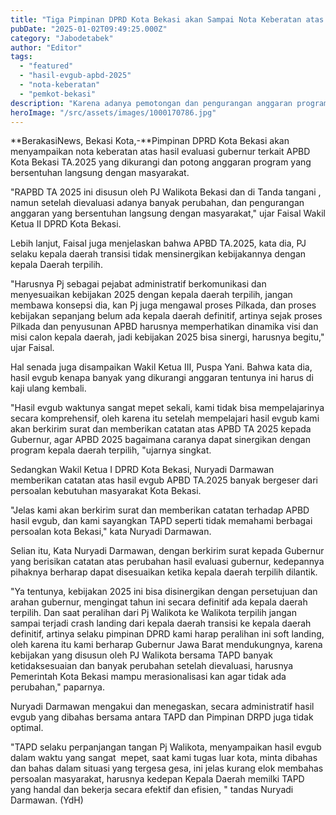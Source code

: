 ```yaml
---
title: "Tiga Pimpinan DPRD Kota Bekasi akan Sampai Nota Keberatan atas Hasil Evgub APBD 2025"
pubDate: "2025-01-02T09:49:25.000Z"
category: "Jabodetabek"
author: "Editor"
tags: 
  - "featured"
  - "hasil-evgub-apbd-2025"
  - "nota-keberatan"
  - "pemkot-bekasi"
description: "Karena adanya pemotongan dan pengurangan anggaran program APBD 2025"
heroImage: "/src/assets/images/1000170786.jpg"
---
```


**BerakasiNews, Bekasi Kota,-**Pimpinan DPRD Kota Bekasi akan menyampaikan nota keberatan atas hasil evaluasi gubernur terkait APBD Kota Bekasi TA.2025 yang dikurangi dan potong anggaran program yang bersentuhan langsung dengan masyarakat.

"RAPBD TA 2025 ini disusun oleh PJ Walikota Bekasi dan di Tanda tangani , namun setelah dievaluasi adanya banyak perubahan, dan pengurangan anggaran yang bersentuhan langsung dengan masyarakat," ujar Faisal Wakil Ketua II DPRD Kota Bekasi.

Lebih lanjut, Faisal juga menjelaskan bahwa APBD TA.2025, kata dia, PJ selaku kepala daerah transisi tidak mensinergikan kebijakannya dengan kepala Daerah terpilih.

"Harusnya Pj sebagai pejabat administratif berkomunikasi dan menyesuaikan kebijakan 2025 dengan kepala daerah terpilih, jangan membawa konsepsi dia, kan Pj juga mengawal proses Pilkada, dan proses kebijakan sepanjang belum ada kepala daerah definitif, artinya sejak proses Pilkada dan penyusunan APBD harusnya memperhatikan dinamika visi dan misi calon kepala daerah, jadi kebijakan 2025 bisa sinergi, harusnya begitu," ujar Faisal.

Hal senada juga disampaikan Wakil Ketua III, Puspa Yani. Bahwa kata dia, hasil evgub kenapa banyak yang dikurangi anggaran tentunya ini harus di kaji ulang kembali.

"Hasil evgub waktunya sangat mepet sekali, kami tidak bisa mempelajarinya secara komprehensif, oleh karena itu setelah mempelajari hasil evgub kami akan berkirim surat dan memberikan catatan atas APBD TA 2025 kepada Gubernur, agar APBD 2025 bagaimana caranya dapat sinergikan dengan program kepala daerah terpilih, "ujarnya singkat.

Sedangkan Wakil Ketua I DPRD Kota Bekasi, Nuryadi Darmawan memberikan catatan atas hasil evgub APBD TA.2025 banyak bergeser dari persoalan kebutuhan masyarakat Kota Bekasi.

"Jelas kami akan berkirim surat dan memberikan catatan terhadap APBD hasil evgub, dan kami sayangkan TAPD seperti tidak memahami berbagai persoalan kota Bekasi," kata Nuryadi Darmawan.

Selian itu, Kata Nuryadi Darmawan, dengan berkirim surat kepada Gubernur yang berisikan catatan atas perubahan hasil evaluasi gubernur, kedepannya pihaknya berharap dapat disesuaikan ketika kepala daerah terpilih dilantik.

"Ya tentunya, kebijakan 2025 ini bisa disinergikan dengan persetujuan dan arahan gubernur, mengingat tahun ini secara definitif ada kepala daerah terpilih. Dan saat peralihan dari Pj Walikota ke Walikota terpilih jangan sampai terjadi crash landing dari kepala daerah transisi ke kepala daerah definitif, artinya selaku pimpinan DPRD kami harap peralihan ini soft landing, oleh karena itu kami berharap Gubernur Jawa Barat mendukungnya, karena kebijakan yang disusun oleh PJ Walikota bersama TAPD banyak ketidaksesuaian dan banyak perubahan setelah dievaluasi, harusnya Pemerintah Kota Bekasi mampu merasionalisasi kan agar tidak ada perubahan," paparnya.

Nuryadi Darmawan mengakui dan menegaskan, secara administratif hasil evgub yang dibahas bersama antara TAPD dan Pimpinan DRPD juga tidak optimal.

"TAPD selaku perpanjangan tangan Pj Walikota, menyampaikan hasil evgub dalam waktu yang sangat  mepet, saat kami tugas luar kota, minta dibahas dan bahas dalam situasi yang tergesa gesa, ini jelas kurang elok membahas persoalan masyarakat, harusnya kedepan Kepala Daerah memilki TAPD yang handal dan bekerja secara efektif dan efisien, " tandas Nuryadi Darmawan. (YdH)
